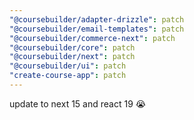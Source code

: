 ```yaml
---
"@coursebuilder/adapter-drizzle": patch
"@coursebuilder/email-templates": patch
"@coursebuilder/commerce-next": patch
"@coursebuilder/core": patch
"@coursebuilder/next": patch
"@coursebuilder/ui": patch
"create-course-app": patch
---
```


update to next 15 and react 19 😭
